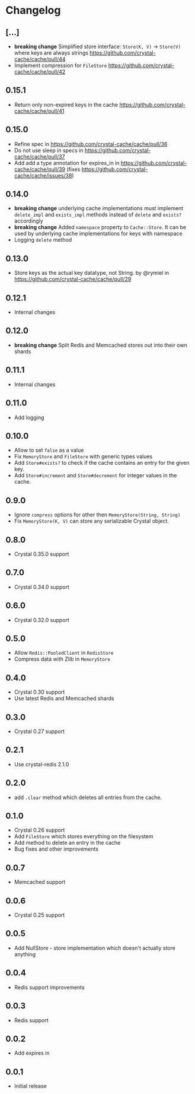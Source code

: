 # Changelog

## [...]

* **breaking change** Simplified store interface: `Store(K, V)` → `Store(V)` where keys are always strings https://github.com/crystal-cache/cache/pull/44
* Implement compression for `FileStore` https://github.com/crystal-cache/cache/pull/42

## 0.15.1

* Return only non-expired keys in the cache https://github.com/crystal-cache/cache/pull/41

## 0.15.0

* Refine spec in https://github.com/crystal-cache/cache/pull/36
* Do not use sleep in specs in https://github.com/crystal-cache/cache/pull/37
* Add add a type annotation for expires_in in https://github.com/crystal-cache/cache/pull/39 (fixes https://github.com/crystal-cache/cache/issues/38)

## 0.14.0

* **breaking change** underlying cache implementations must implement `delete_impl` and `exists_impl` methods instead of `delete` and `exists?` accordingly
* **breaking change** Added `namespace` property to `Cache::Store`. It can be used by underlying cache implementations for keys with namespace
* Logging `delete` method

## 0.13.0

* Store keys as the actual key datatype, not String. by @rymiel in https://github.com/crystal-cache/cache/pull/29

## 0.12.1

* Internal changes

## 0.12.0

* **breaking change** Split Redis and Memcached stores out into their own shards

## 0.11.1

* Internal changes

## 0.11.0

* Add logging

## 0.10.0

* Allow to set `false` as a value
* Fix `MemoryStore` and `FileStore` with generic types values
* Add `Store#exists?` to check if the cache contains an entry for the given key.
* Add `Store#increment` and `Store#decrement` for integer values in the cache.

## 0.9.0

* Ignore `compress` options for other then `MemoryStore(String, String)`
* Fix `MemoryStore(K, V)` can store any serializable Crystal object.

## 0.8.0

* Crystal 0.35.0 support

## 0.7.0

* Crystal 0.34.0 support

## 0.6.0

* Crystal 0.32.0 support

## 0.5.0

* Allow `Redis::PooledClient` in `RedisStore`
* Compress data with Zlib in `MemoryStore`

## 0.4.0

* Crystal 0.30 support
* Use latest Redis and Memcached shards

## 0.3.0

* Crystal 0.27 support

## 0.2.1

* Use crystal-redis 2.1.0

## 0.2.0

* add `.clear` method which deletes all entries from the cache.

## 0.1.0

* Crystal 0.26 support
* Add `FileStore` which stores everything on the filesystem
* Add method to delete an entry in the cache
* Bug fixes and other improvements

## 0.0.7

* Memcached support

## 0.0.6

* Crystal 0.25 support

## 0.0.5

* Add NullStore - store implementation which doesn't actually store anything

## 0.0.4

* Redis support improvements

## 0.0.3

* Redis support

## 0.0.2

* Add expires in

## 0.0.1

* Initial release
